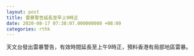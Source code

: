 ```yaml
---
layout: post
title: 雷暴警告延長至早上9時正
date: 2020-08-17 07:38:07.000000000 +08:00
categories: rthk
---
```


天文台發出雷暴警告，有效時間延長至上午9時正，預料香港有局部地區雷暴。
